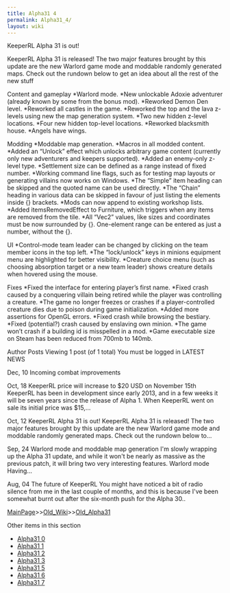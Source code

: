 ```yaml
---
title: Alpha31 4
permalink: Alpha31_4/
layout: wiki
---
```

KeeperRL Alpha 31 is out!

KeeperRL Alpha 31 is released! The two major features brought by this update are the new Warlord game mode and moddable randomly generated maps. Check out the rundown below to get an idea about all the rest of the new stuff

Content and gameplay
*Warlord mode.
*New unlockable Adoxie adventurer (already known by some from the bonus mod).
*Reworked Demon Den level.
*Reworked all castles in the game.
*Reworked the top and the lava z-levels using new the map generation system.
*Two new hidden z-level locations.
*Four new hidden top-level locations.
*Reworked blacksmith house.
*Angels have wings.

Modding
*Moddable map generation.
*Macros in all modded content.
*Added an “Unlock” effect which unlocks arbitrary game content (currently only new adventurers and keepers supported).
*Added an enemy-only z-level type.
*Settlement size can be defined as a range instead of fixed number.
*Working command line flags, such as for testing map layouts or generating villains now works on Windows.
*The “Simple” item heading can be skipped and the quoted name can be used directly.
*The “Chain” heading in various data can be skipped in favour of just listing the elements inside {} brackets.
*Mods can now append to existing workshop lists.
*Added itemsRemovedEffect to Furniture, which triggers when any items are removed from the tile.
*All “Vec2” values, like sizes and coordinates must be now surrounded by {}.
One-element range can be entered as just a number, without the {}.

UI
*Control-mode team leader can be changed by clicking on the team member icons in the top left.
*The “lock/unlock” keys in minions equipment menu are highlighted for better visibility.
*Creature choice menu (such as choosing absorption target or a new team leader) shows creature details when hovered using the mouse.

Fixes
*Fixed the interface for entering player’s first name.
*Fixed crash caused by a conquering villain being retired while the player was controlling a creature.
*The game no longer freezes or crashes if a player-controlled creature dies due to poison during game initialization.
*Added more assertions for OpenGL errors.
*Fixed crash while browsing the bestiary.
*Fixed (potential?) crash caused by enslaving own minion.
*The game won’t crash if a building id is misspelled in a mod.
*Game executable size on Steam has been reduced from 700mb to 140mb.

Author
Posts
Viewing 1 post (of 1 total)
You must be logged in 
 LATEST NEWS

Dec, 10
Incoming combat improvements

Oct, 18
KeeperRL price will increase to $20 USD on November 15th
KeeperRL has been in development since early 2013, and in a few weeks it will be seven years since the release of Alpha 1. When KeeperRL went on sale its initial price was $15,...

Oct, 12
KeeperRL Alpha 31 is out!
KeeperRL Alpha 31 is released! The two major features brought by this update are the new Warlord game mode and moddable randomly generated maps. Check out the rundown below to...

Sep, 24
Warlord mode and moddable map generation
I'm slowly wrapping up the Alpha 31 update, and while it won't be nearly as massive as the previous patch, it will bring two very interesting features. Warlord mode Having...

Aug, 04
The future of KeeperRL
You might have noticed a bit of radio silence from me in the last couple of months, and this is because I've been somewhat burnt out after the six-month push for the Alpha 30..

[MainPage](/keeperrl_wiki/ "wikilink")>>[Old_Wiki](/keeperrl_wiki/Old_Wiki "wikilink")>>[Old_Alpha31](/keeperrl_wiki/Old_Alpha31 "wikilink")

Other items in this section
-    [Alpha31 0](/keeperrl_wiki/Alpha31_0 "wikilink")
-    [Alpha31 1](/keeperrl_wiki/Alpha31_1 "wikilink")
-    [Alpha31 2](/keeperrl_wiki/Alpha31_2 "wikilink")
-    [Alpha31 3](/keeperrl_wiki/Alpha31_3 "wikilink")
-    [Alpha31 5](/keeperrl_wiki/Alpha31_5 "wikilink")
-    [Alpha31 6](/keeperrl_wiki/Alpha31_6 "wikilink")
-    [Alpha31 7](/keeperrl_wiki/Alpha31_7 "wikilink")
